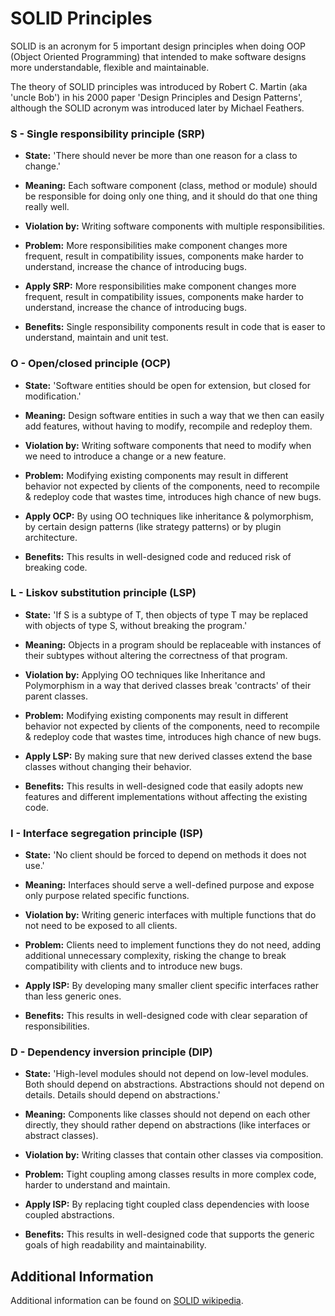 # SOLID Principles

SOLID is an acronym for 5 important design principles when doing OOP (Object Oriented Programming) that intended to make software designs more understandable, flexible and maintainable. 

The theory of SOLID principles was introduced by Robert C. Martin (aka 'uncle Bob') in his 2000 paper 'Design Principles and Design Patterns', although the SOLID acronym was introduced later by Michael Feathers.


### S - Single responsibility principle (SRP)

* **State:** 'There should never be more than one reason for a class to change.'
* **Meaning:** Each software component (class, method or module) should be responsible for doing only one thing, and it should do that one thing really well.

* **Violation by:** Writing software components with multiple responsibilities.
* **Problem:** More responsibilities make component changes more frequent,  result in compatibility issues, components make harder to understand, increase the chance of introducing bugs.

* **Apply SRP:** More responsibilities make component changes more frequent,  result in compatibility issues, components make harder to understand, increase the chance of introducing bugs.
* **Benefits:** Single responsibility components result in code that is easer to understand, maintain and unit test.


### O - Open/closed principle (OCP)

* **State:** 'Software entities should be open for extension, but closed for modification.'
* **Meaning:** Design software entities in such a way that we then can easily add features, without having to modify, recompile and redeploy them.

* **Violation by:** Writing software components that need to modify when we need to introduce a change or a new feature.
* **Problem:** Modifying existing components may result in different behavior not expected by clients of the components, need to recompile & redeploy code that wastes time, introduces high chance of new bugs.

* **Apply OCP:** By using OO techniques like inheritance & polymorphism, by certain design patterns (like strategy patterns) or by plugin architecture.
* **Benefits:** This results in well-designed code and reduced risk of breaking code.


### L - Liskov substitution principle (LSP)

* **State:** 'If S is a subtype of T, then objects of type T may be replaced with objects of type S, without breaking the program.'
* **Meaning:** Objects in a program should be replaceable with instances of their subtypes without altering the correctness of that program.

* **Violation by:** Applying OO techniques like Inheritance and Polymorphism in a way that derived classes break 'contracts' of their parent classes.
* **Problem:** Modifying existing components may result in different behavior not expected by clients of the components, need to recompile & redeploy code that wastes time, introduces high chance of new bugs.

* **Apply LSP:** By making sure that new derived classes extend the base classes without changing their behavior.
* **Benefits:** This results in well-designed code that easily adopts new features and different implementations without affecting the existing code.


### I - Interface segregation principle (ISP)

* **State:** 'No client should be forced to depend on methods it does not use.'
* **Meaning:** Interfaces should serve a well-defined purpose and expose only purpose related specific functions.

* **Violation by:** Writing generic interfaces with multiple functions that do not need to be exposed to all clients.
* **Problem:** Clients need to implement functions they do not need, adding additional unnecessary complexity, risking the change to break compatibility with clients and to introduce new bugs.

* **Apply ISP:** By developing many smaller client specific interfaces rather than less generic ones.
* **Benefits:** This results in well-designed code with clear separation of responsibilities.


### D - Dependency inversion principle (DIP)

* **State:** 'High-level modules should not depend on low-level modules. Both should depend on abstractions. Abstractions should not depend on details. Details should depend on abstractions.'
* **Meaning:** Components like classes should not depend on each other directly, they should rather depend on abstractions (like interfaces or abstract classes).

* **Violation by:** Writing classes that contain other classes via composition.
* **Problem:** Tight coupling among classes results in more complex code, harder to understand and maintain.

* **Apply ISP:** By replacing tight coupled class dependencies with loose coupled abstractions.
* **Benefits:** This results in well-designed code that supports the generic goals of high readability and maintainability.



## Additional Information

Additional information can be found on [SOLID wikipedia](https://en.wikipedia.org/wiki/SOLID).




